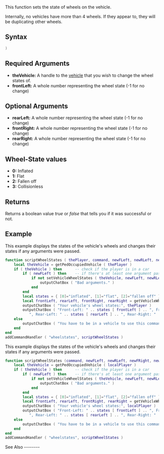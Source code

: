 This function sets the state of wheels on the vehicle.

Internally, no vehicles have more than 4 wheels. If they appear to, they will be duplicating other wheels.

Syntax
------

``` lua
)
```

Required Arguments
------------------

-   **theVehicle:** A handle to the [vehicle](/docs/vehicle.md "wikilink") that you wish to change the wheel states of.
-   **frontLeft:** A whole number representing the wheel state (-1 for no change)

Optional Arguments
------------------

-   **rearLeft:** A whole number representing the wheel state (-1 for no change)
-   **frontRight:** A whole number representing the wheel state (-1 for no change)
-   **rearRight:** A whole number representing the wheel state (-1 for no change)

Wheel-State values
------------------

-   **0:** Inflated
-   **1:** Flat
-   **2:** Fallen off
-   **3:** Collisionless

Returns
-------

Returns a boolean value *true* or *false* that tells you if it was successful or not.

Example
-------

<section name="Server" class="server" show="true">
This example displays the states of the vehicle's wheels and changes their states if any arguments were passed.

``` lua
function scriptWheelStates ( thePlayer, command, newFLeft, newRLeft, newFRight, newRRight )
    local theVehicle = getPedOccupiedVehicle ( thePlayer )
    if ( theVehicle ) then      -- check if the player is in a car
        if ( newFLeft ) then    -- if there's at least one argument passed, we change the wheel states
            if not setVehicleWheelStates ( theVehicle, newFLeft, newRLeft, newFRight, newRRight ) then
                outputChatBox ( "Bad arguments." )
            end
        end
        local states = { [0]="inflated", [1]="flat", [2]="fallen off" }    -- we store the states in a table
        local frontLeft, rearLeft, frontRight, rearRight = getVehicleWheelStates ( theVehicle )
        outputChatBox ( "Your vehicle's wheel states:", thePlayer )        -- output them in the chatbox
        outputChatBox ( "Front-Left: " .. states [ frontLeft ] .. ", Front-Right: " .. states [ frontRight ] ..
           ", Rear-Left: " .. states [ rearLeft ] .. ", Rear-Right: " .. states [ rearRight ], thePlayer )
    else
        outputChatBox ( "You have to be in a vehicle to use this command.", thePlayer )
    end
end
addCommandHandler ( "wheelstates", scriptWheelStates )
```

</section>
<section name="Client" class="client" >
This example displays the states of the vehicle's wheels and changes their states if any arguments were passed.

``` lua
function scriptWheelStates (command, newFLeft, newRLeft, newFRight, newRRight )
    local theVehicle = getPedOccupiedVehicle ( localPlayer )
    if ( theVehicle ) then      -- check if the player is in a car
        if ( newFLeft ) then    -- if there's at least one argument passed, we change the wheel states
            if not setVehicleWheelStates ( theVehicle, newFLeft, newRLeft, newFRight, newRRight ) then
                outputChatBox ( "Bad arguments." )
            end
        end
        local states = { [0]="inflated", [1]="flat", [2]="fallen off" }    -- we store the states in a table
        local frontLeft, rearLeft, frontRight, rearRight = getVehicleWheelStates ( theVehicle )
        outputChatBox ( "Your vehicle's wheel states:", localPlayer )        -- output them in the chatbox
        outputChatBox ( "Front-Left: " .. states [ frontLeft ] .. ", Front-Right: " .. states [ frontRight ] ..
           ", Rear-Left: " .. states [ rearLeft ] .. ", Rear-Right: " .. states [ rearRight ], localPlayer )
    else
        outputChatBox ( "You have to be in a vehicle to use this command.", localPlayer )
    end
end
addCommandHandler ( "wheelstates", scriptWheelStates )
```

</section>
See Also
--------
